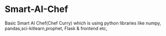 # Smart-AI-Chef
Basic Smart AI Chef(Chef Curry) which is using python libraries like numpy, pandas,sci-kitlearn,prophet, Flask &amp; frontend etc,
